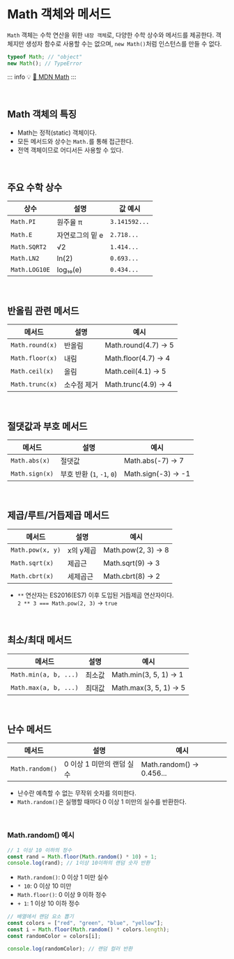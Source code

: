 # Math 객체와 메서드

`Math` 객체는 수학 연산을 위한 `내장 객체`로, 다양한 수학 상수와 메서드를 제공한다.
객체지만 생성자 함수로 사용할 수는 없으며, `new Math()`처럼 인스턴스를 만들 수 없다.

```js
typeof Math; // "object"
new Math(); // TypeError
```

::: info 💡
[📎 MDN Math](https://developer.mozilla.org/ko/docs/Web/JavaScript/Reference/Global_Objects/Math)
:::

<br>

## Math 객체의 특징

- Math는 정적(static) 객체이다.
- 모든 메서드와 상수는 `Math.`를 통해 접근한다.
- 전역 객체이므로 어디서든 사용할 수 있다.

<br>

## 주요 수학 상수

| 상수          | 설명            | 값 예시       |
| ------------- | --------------- | ------------- |
| `Math.PI`     | 원주율 π        | `3.141592...` |
| `Math.E`      | 자연로그의 밑 e | `2.718...`    |
| `Math.SQRT2`  | √2              | `1.414...`    |
| `Math.LN2`    | ln(2)           | `0.693...`    |
| `Math.LOG10E` | log₁₀(e)        | `0.434...`    |

<br>

## 반올림 관련 메서드

| 메서드          | 설명        | 예시                |
| --------------- | ----------- | ------------------- |
| `Math.round(x)` | 반올림      | Math.round(4.7) → 5 |
| `Math.floor(x)` | 내림        | Math.floor(4.7) → 4 |
| `Math.ceil(x)`  | 올림        | Math.ceil(4.1) → 5  |
| `Math.trunc(x)` | 소수점 제거 | Math.trunc(4.9) → 4 |

<br>

## 절댓값과 부호 메서드

| 메서드         | 설명                       | 예시               |
| -------------- | -------------------------- | ------------------ |
| `Math.abs(x)`  | 절댓값                     | Math.abs(-7) → 7   |
| `Math.sign(x)` | 부호 반환 (`1`, `-1`, `0`) | Math.sign(-3) → -1 |

<br>

## 제곱/루트/거듭제곱 메서드

| 메서드           | 설명      | 예시               |
| ---------------- | --------- | ------------------ |
| `Math.pow(x, y)` | x의 y제곱 | Math.pow(2, 3) → 8 |
| `Math.sqrt(x)`   | 제곱근    | Math.sqrt(9) → 3   |
| `Math.cbrt(x)`   | 세제곱근  | Math.cbrt(8) → 2   |

- `**` 연산자는 ES2016(ES7) 이후 도입된 거듭제곱 연산자이다.<br>
  `2 ** 3 === Math.pow(2, 3)` → `true`

<br>

## 최소/최대 메서드

| 메서드                | 설명   | 예시                  |
| --------------------- | ------ | --------------------- |
| `Math.min(a, b, ...)` | 최소값 | Math.min(3, 5, 1) → 1 |
| `Math.max(a, b, ...)` | 최대값 | Math.max(3, 5, 1) → 5 |

<br>

## 난수 메서드

| 메서드          | 설명                      | 예시                     |
| --------------- | ------------------------- | ------------------------ |
| `Math.random()` | 0 이상 1 미만의 랜덤 실수 | Math.random() → 0.456... |

- 난수란 예측할 수 없는 무작위 숫자를 의미한다.
- `Math.random()`은 실행할 때마다 0 이상 1 미만의 실수를 반환한다.

<br>

### Math.random() 예시

```js
// 1 이상 10 이하의 정수
const rand = Math.floor(Math.random() * 10) + 1;
console.log(rand); // 1이상 10이하의 랜덤 숫자 반환
```

- `Math.random()`: 0 이상 1 미만 실수
- `* 10`: 0 이상 10 미만
- `Math.floor()`: 0 이상 9 이하 정수
- `+ 1`: 1 이상 10 이하 정수

```js
// 배열에서 랜덤 요소 뽑기
const colors = ["red", "green", "blue", "yellow"];
const i = Math.floor(Math.random() * colors.length);
const randomColor = colors[i];

console.log(randomColor); // 랜덤 컬러 반환
```
